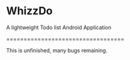 WhizzDo
=======

A lightweight Todo list Android Application


==================================

This is unfinished, many bugs remaining.
